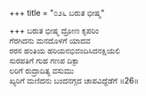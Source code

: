 +++
title = "೦೨೬ ಬರುತ ಭೀಷ್ಮ"

+++
ಬರುತ ಭೀಷ್ಮ ದ್ರೋಣ ಕೃಪರಿಂ  
ಗೆರಗಿದನು ಮನದೊಳಗೆ ಯಾದವ  
ರರಸ ಹಂತಿಯ ಹರಿಯನಭಿವಂದಿಸಿದನಕ್ಷಿಯಲಿ   
ಸುರಪತಿಗೆ ಗುಹ ಗಣಪ ದಿಕ್ಪಾ  
ಲರಿಗೆ ರುದ್ರಾದಿತ್ಯ ವಸುಮು  
ಖ್ಯರಿಗೆ ಮಣಿದನು ಬಂದನಗ್ಗದ ಚಾಪವಿದ್ದೆಡೆಗೆ     ॥26॥